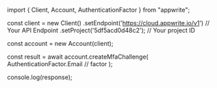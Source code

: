 import { Client, Account, AuthenticationFactor } from "appwrite";

const client = new Client()
    .setEndpoint('https://cloud.appwrite.io/v1') // Your API Endpoint
    .setProject('5df5acd0d48c2'); // Your project ID

const account = new Account(client);

const result = await account.createMfaChallenge(
    AuthenticationFactor.Email // factor
);

console.log(response);

